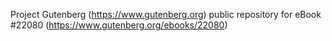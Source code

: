 Project Gutenberg (https://www.gutenberg.org) public repository for eBook #22080 (https://www.gutenberg.org/ebooks/22080)
